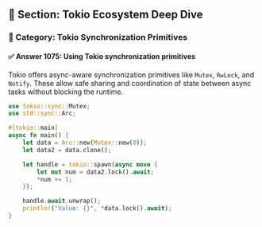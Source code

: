 ## 📘 Section: Tokio Ecosystem Deep Dive  
### 🔹 Category: Tokio Synchronization Primitives  
#### ✅ Answer 1075: Using Tokio synchronization primitives

Tokio offers async-aware synchronization primitives like `Mutex`, `RwLock`, and `Notify`. These allow safe sharing and coordination of state between async tasks without blocking the runtime.

```rust
use tokio::sync::Mutex;
use std::sync::Arc;

#[tokio::main]
async fn main() {
    let data = Arc::new(Mutex::new(0));
    let data2 = data.clone();

    let handle = tokio::spawn(async move {
        let mut num = data2.lock().await;
        *num += 1;
    });

    handle.await.unwrap();
    println!("Value: {}", *data.lock().await);
}
```

